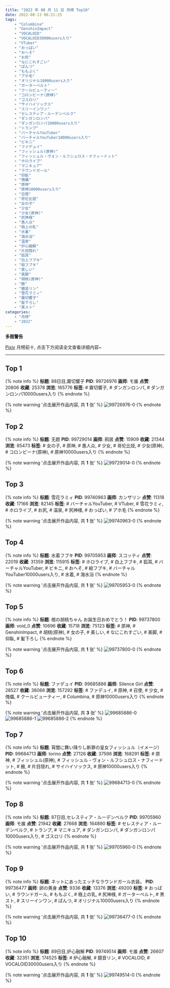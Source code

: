 ```yaml
---
title: "2022 年 08 月 11 日 月榜 Top10"
date: 2022-08-13 06:21:25
tags:
    - "Columbina"
    - "GenshinImpact"
    - "VOCALOID"
    - "VOCALOID30000users入り"
    - "VTuber"
    - "おっぱい"
    - "おへそ"
    - "お尻"
    - "なにこれすごい"
    - "ぱんつ"
    - "ももぷく"
    - "アホ毛"
    - "オリジナル10000users入り"
    - "ガーターベルト"
    - "クールビューティー"
    - "コロンビーナ(原神)"
    - "ゴスロリ"
    - "サイハイソックス"
    - "スリーインワン"
    - "セレスティア・ルーデンベルク"
    - "ダンガンロンパ"
    - "ダンガンロンパ10000users入り"
    - "トランプ"
    - "バーチャルYouTuber"
    - "バーチャルYouTuber10000users入り"
    - "ビキニ"
    - "ファデュイ"
    - "フィッシュル(原神)"
    - "フィッシュル・ヴォン・ルフシュロス・ナフィードット"
    - "ホロライブ"
    - "マニキュア"
    - "ラウンドガール"
    - "仰臥"
    - "傀儡"
    - "原神"
    - "原神10000users入り"
    - "召使"
    - "哥伦比娅"
    - "女の子"
    - "少女"
    - "少女(原神)"
    - "尻神様"
    - "愚人众"
    - "極上の乳"
    - "水着"
    - "海水浴"
    - "温泉"
    - "炉心融解"
    - "片目隠れ"
    - "狐耳"
    - "白上フブキ"
    - "絵フブキ"
    - "美しい"
    - "美脚"
    - "胡桃(原神)"
    - "腋"
    - "鏡音リン"
    - "雪花ラミィ"
    - "霧切響子"
    - "髪下ろし"
    - "黒スト"
categories:
    - "月榜"
    - "2022"
---
```


<i class="fa fa-triangle-exclamation"></i>**多图警告**<i class="fa fa-triangle-exclamation"></i>

[Pixiv](https://www.pixiv.net/) 月榜前十, 点击下方阅读全文查看详细内容~

<!-- more -->

---

## Top 1

{% note info %}
**标题**: 88日目,霧切響子
**PID**: 99726976 **画师**: モ誰
**点赞**: 20806 **收藏**: 25378 **浏览**: 165776
**标签**: # 霧切響子, # ダンガンロンパ, # ダンガンロンパ10000users入り
{% endnote %}

{% note warning '点击展开作品内容, 共 **1** 张' %}
![99726976-0](https://i.pixiv.re/img-original/img/2022/07/15/00/00/19/99726976_p0.jpg)
{% endnote %}

## Top 2

{% note info %}
**标题**: 无题
**PID**: 99729014 **画师**: 鸦居
**点赞**: 15909 **收藏**: 21344 **浏览**: 85473
**标签**: # 女の子, # 原神, # 愚人众, # 少女, # 哥伦比娅, # 少女(原神), # コロンビーナ(原神), # 原神10000users入り
{% endnote %}

{% note warning '点击展开作品内容, 共 **1** 张' %}
![99729014-0](https://i.pixiv.re/img-original/img/2022/07/15/01/16/56/99729014_p0.jpg)
{% endnote %}

## Top 3

{% note info %}
**标题**: 雪花ラミィ
**PID**: 99740963 **画师**: カンザリン
**点赞**: 11318 **收藏**: 17166 **浏览**: 82145
**标签**: # バーチャルYouTuber, # VTuber, # 雪花ラミィ, # ホロライブ, # お尻, # 温泉, # 尻神様, # おっぱい, # アホ毛
{% endnote %}

{% note warning '点击展开作品内容, 共 **1** 张' %}
![99740963-0](https://i.pixiv.re/img-original/img/2022/07/15/18/35/13/99740963_p0.png)
{% endnote %}

## Top 4

{% note info %}
**标题**: 水着フブキ
**PID**: 99705953 **画师**: スコッティ
**点赞**: 22019 **收藏**: 31359 **浏览**: 115915
**标签**: # ホロライブ, # 白上フブキ, # 狐耳, # バーチャルYouTuber, # ビキニ, # おへそ, # 絵フブキ, # バーチャルYouTuber10000users入り, # 水着, # 海水浴
{% endnote %}

{% note warning '点击展开作品内容, 共 **1** 张' %}
![99705953-0](https://i.pixiv.re/img-original/img/2022/07/14/00/00/08/99705953_p0.jpg)
{% endnote %}

## Top 5

{% note info %}
**标题**: 棺の胡桃ちゃん お誕生日おめでとう！
**PID**: 99737800 **画师**: void_0
**点赞**: 10696 **收藏**: 15718 **浏览**: 75123
**标签**: # 原神, # GenshinImpact, # 胡桃(原神), # 女の子, # 美しい, # なにこれすごい, # 美脚, # 仰臥, # 髪下ろし
{% endnote %}

{% note warning '点击展开作品内容, 共 **1** 张' %}
![99737800-0](https://i.pixiv.re/img-original/img/2022/07/15/15/25/19/99737800_p0.jpg)
{% endnote %}

## Top 6

{% note info %}
**标题**: ファデュイ
**PID**: 99685886 **画师**: Silence Girl
**点赞**: 28527 **收藏**: 38066 **浏览**: 157292
**标签**: # ファデュイ, # 原神, # 召使, # 少女, # 傀儡, # クールビューティー, # Columbina, # 原神10000users入り
{% endnote %}

{% note warning '点击展开作品内容, 共 **3** 张' %}
![99685886-0](https://i.pixiv.re/img-original/img/2022/07/13/00/35/01/99685886_p0.png)
![99685886-1](https://i.pixiv.re/img-original/img/2022/07/13/00/35/01/99685886_p1.png)
![99685886-2](https://i.pixiv.re/img-original/img/2022/07/13/00/35/01/99685886_p2.png)
{% endnote %}

## Top 7

{% note info %}
**标题**: 宵闇に舞い降りし断罪の皇女フィッシュル（イメージ）
**PID**: 99684713 **画师**: torino
**点赞**: 27126 **收藏**: 37598 **浏览**: 168291
**标签**: # 原神, # フィッシュル(原神), # フィッシュル・ヴォン・ルフシュロス・ナフィードット, # 腋, # 片目隠れ, # サイハイソックス, # 原神10000users入り
{% endnote %}

{% note warning '点击展开作品内容, 共 **1** 张' %}
![99684713-0](https://i.pixiv.re/img-original/img/2022/07/13/00/00/22/99684713_p0.jpg)
{% endnote %}

## Top 8

{% note info %}
**标题**: 87日目,セレスティア・ルーデンベルク
**PID**: 99705960 **画师**: モ誰
**点赞**: 21942 **收藏**: 27668 **浏览**: 164890
**标签**: # セレスティア・ルーデンベルク, # トランプ, # マニキュア, # ダンガンロンパ, # ダンガンロンパ10000users入り, # ゴスロリ
{% endnote %}

{% note warning '点击展开作品内容, 共 **1** 张' %}
![99705960-0](https://i.pixiv.re/img-original/img/2022/07/14/00/00/09/99705960_p0.jpg)
{% endnote %}

## Top 9

{% note info %}
**标题**: ネットにあったエッチなラウンドガール衣装。
**PID**: 99736477 **画师**: 卵の黄身
**点赞**: 9336 **收藏**: 13376 **浏览**: 49200
**标签**: # おっぱい, # ラウンドガール, # ももぷく, # 極上の乳, # 尻神様, # ガーターベルト, # 黒スト, # スリーインワン, # ぱんつ, # オリジナル10000users入り
{% endnote %}

{% note warning '点击展开作品内容, 共 **1** 张' %}
![99736477-0](https://i.pixiv.re/img-original/img/2022/07/15/13/40/04/99736477_p0.jpg)
{% endnote %}

## Top 10

{% note info %}
**标题**: 89日目,炉心融解
**PID**: 99749514 **画师**: モ誰
**点赞**: 26607 **收藏**: 32351 **浏览**: 174525
**标签**: # 炉心融解, # 鏡音リン, # VOCALOID, # VOCALOID30000users入り
{% endnote %}

{% note warning '点击展开作品内容, 共 **1** 张' %}
![99749514-0](https://i.pixiv.re/img-original/img/2022/07/16/00/00/21/99749514_p0.jpg)
{% endnote %}
